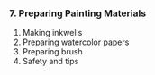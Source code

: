 ### 7. Preparing Painting Materials 
1. Making inkwells 
2. Preparing watercolor papers 
3. Preparing brush 
4. Safety and tips